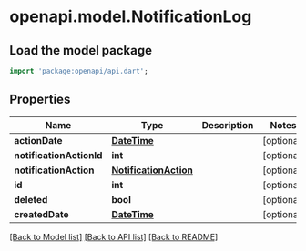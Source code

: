 # openapi.model.NotificationLog

## Load the model package
```dart
import 'package:openapi/api.dart';
```

## Properties
Name | Type | Description | Notes
------------ | ------------- | ------------- | -------------
**actionDate** | [**DateTime**](DateTime.md) |  | [optional] 
**notificationActionId** | **int** |  | [optional] 
**notificationAction** | [**NotificationAction**](NotificationAction.md) |  | [optional] 
**id** | **int** |  | [optional] 
**deleted** | **bool** |  | [optional] 
**createdDate** | [**DateTime**](DateTime.md) |  | [optional] 

[[Back to Model list]](../README.md#documentation-for-models) [[Back to API list]](../README.md#documentation-for-api-endpoints) [[Back to README]](../README.md)


